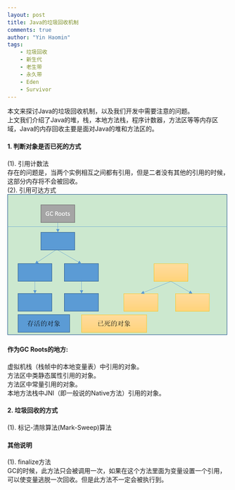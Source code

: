 ```yaml
---
layout: post
title: Java的垃圾回收机制
comments: true
author: "Yin Haomin"
tags:
    - 垃圾回收
    - 新生代
    - 老生带
    - 永久带
    - Eden
    - Survivor
---
```


本文来探讨Java的垃圾回收机制，以及我们开发中需要注意的问题。<br>
上文我们介绍了Java的堆，栈，本地方法栈，程序计数器，方法区等等内存区域，Java的内存回收主要是面对Java的堆和方法区的。<br>

#### 1. 判断对象是否已死的方式
(1). 引用计数法<br>
存在的问题是，当两个实例相互之间都有引用，但是二者没有其他的引用的时候，这部分内存将不会被回收。<br>
(2). 引用可达方式<br>
![gras](/images/stackheap/Object可达性判断.png)<br>

#### 作为GC Roots的地方:<br>
虚拟机栈（栈帧中的本地变量表）中引用的对象。<br>
方法区中类静态属性引用的对象。<br>
方法区中常量引用的对象。<br>
本地方法栈中JNI（即一般说的Native方法）引用的对象。<br>

#### 2. 垃圾回收的方式
(1). 标记-清除算法(Mark-Sweep)算法<br>

#### 其他说明
(1). finalize方法<br>
GC的时候，此方法只会被调用一次，如果在这个方法里面为变量设置一个引用，可以使变量逃脱一次回收。但是此方法不一定会被执行到。<br>
